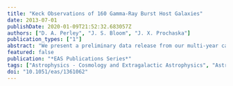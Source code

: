 ```yaml
---
title: "Keck Observations of 160 Gamma-Ray Burst Host Galaxies"
date: 2013-07-01
publishDate: 2020-01-09T21:52:32.683057Z
authors: ["D. A. Perley", "J. S. Bloom", "J. X. Prochaska"]
publication_types: ["1"]
abstract: "We present a preliminary data release from our multi-year campaign at Keck Observatory to study the host galaxies of a large sample of Swift-era gamma-ray bursts via multi-color ground-based optical imaging and spectroscopy. With over 160 targets observed to date (and almost 100 host detections, most of which have not previously been reported in the literature) our effort represents the broadest GRB host survey to date. While targeting was heterogeneous, our observations span the known diversity of GRBs including short bursts, long bursts, spectrally soft GRBs (XRFs), ultra-energetic GRBs, X-ray faint GRBs, dark GRBs, SN- GRBs, and other sub-classes. We also present a preview of our database (currently available online via a convenient web interface) including a catalog of multi-color photometry, redshifts and line ID's. Final photometry and reduced imaging and spectra will be available in the near future. <P />"
featured: false
publication: "*EAS Publications Series*"
tags: ["Astrophysics - Cosmology and Extragalactic Astrophysics", "Astrophysics - High Energy Astrophysical Phenomena"]
doi: "10.1051/eas/1361062"
---
```


